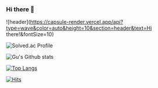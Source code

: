 ### Hi there 👋
![header](https://capsule-render.vercel.app/api?type=wave&color=auto&height=10&section=header&text=Hi there!&fontSize=10)

![Solved.ac Profile](http://mazassumnida.wtf/api/v2/generate_badge?boj=99sphere)

![Gu's Github stats](https://github-readme-stats.vercel.app/api?username=99sphere&show_icons=true&theme=radical)

[![Top Langs](https://github-readme-stats.vercel.app/api/top-langs/?username=99sphere&langs_count=8&layout=compact)](https://github.com/99sphere/github-readme-stats)

[![Hits](https://hits.seeyoufarm.com/api/count/incr/badge.svg?url=https%3A%2F%2Fgithub.com%2F99sphere%2Fhit-counter&count_bg=%2379C83D&title_bg=%23555555&icon=&icon_color=%23E7E7E7&title=hits&edge_flat=false)](https://hits.seeyoufarm.com)
<!--
**99sphere/99sphere** is a ✨ _special_ ✨ repository because its `README.md` (this file) appears on your GitHub profile.

Here are some ideas to get you started:

- 🔭 I’m currently working on ...
- 🌱 I’m currently learning ...
- 👯 I’m looking to collaborate on ...
- 🤔 I’m looking for help with ...
- 💬 Ask me about ...
- 📫 How to reach me: ...
- 😄 Pronouns: ...
- ⚡ Fun fact: ...
-->
